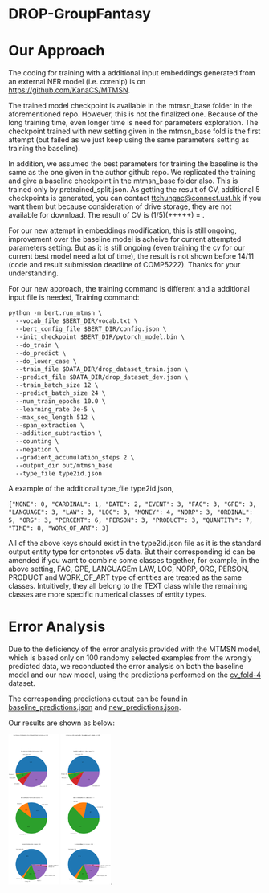 # DROP-GroupFantasy

# Our Approach

The coding for training with a additional input embeddings generated from an external NER model (i.e. corenlp) is on https://github.com/KanaCS/MTMSN. 

The trained model checkpoint is available in the mtmsn_base folder in the aforementioned repo. However, this is not the finalized one. Because of the long training time, even longer time is need for parameters exploration. The checkpoint trained with new setting given in the mtmsn_base fold is the first attempt (but failed as we just keep using the same parameters setting as training the baseline). 

In addition, we assumed the best parameters for training the baseline is the same as the one given in the author github repo. We replicated the training and give a baseline checkpoint in the mtmsn_base folder also. This is trained only by pretrained_split.json. As getting the result of CV, additional 5 checkpoints is generated, you can contact ttchungac@connect.ust.hk if you want them but because consideration of drive storage, they are not available for download. The result of CV is (1/5)(+++++) = .

For our new attempt in embeddings modification, this is still ongoing, improvement over the baseline model is acheive for current attempted parameters setting. But as it is still ongoing (even training the cv for our current best model need a lot of time), the result is not shown before 14/11 (code and result submission deadline of COMP5222). Thanks for your understanding.

For our new approach, the training command is different and a additional input file is needed,
Training command:
```
python -m bert.run_mtmsn \
  --vocab_file $BERT_DIR/vocab.txt \
  --bert_config_file $BERT_DIR/config.json \
  --init_checkpoint $BERT_DIR/pytorch_model.bin \
  --do_train \
  --do_predict \
  --do_lower_case \
  --train_file $DATA_DIR/drop_dataset_train.json \
  --predict_file $DATA_DIR/drop_dataset_dev.json \
  --train_batch_size 12 \
  --predict_batch_size 24 \
  --num_train_epochs 10.0 \
  --learning_rate 3e-5 \
  --max_seq_length 512 \
  --span_extraction \
  --addition_subtraction \
  --counting \
  --negation \
  --gradient_accumulation_steps 2 \
  --output_dir out/mtmsn_base
  --type_file type2id.json
  ```
  
  A example of the additional type_file type2id.json,
  ```
  {"NONE": 0, "CARDINAL": 1, "DATE": 2, "EVENT": 3, "FAC": 3, "GPE": 3, "LANGUAGE": 3, "LAW": 3, "LOC": 3, "MONEY": 4, "NORP": 3, "ORDINAL": 5, "ORG": 3, "PERCENT": 6, "PERSON": 3, "PRODUCT": 3, "QUANTITY": 7, "TIME": 8, "WORK_OF_ART": 3}
  ```
All of the above keys should exist in the type2id.json file as it is the standard output entity type for ontonotes v5 data. But their corresponding id can be amended if you want to combine some classes together, for example, in the above setting, FAC, GPE, LANGUAGEm LAW, LOC, NORP, ORG, PERSON, PRODUCT and WORK_OF_ART type of entities are treated as the same classes. Intuitively, they all belong to the TEXT class while the remaining classes are more specific numerical classes of entity types.

# Error Analysis 

Due to the deficiency of the error analysis provided with the MTMSN model, which is based only on 100 randomy selected examples from the wrongly predicted data, we reconducted the error analysis on both the baseline model and our new model, using the predictions performed on the [cv_fold-4](dropdata/cv_fold-4.json) dataset. 

The corresponding predictions output can be found in [baseline_predictions.json](baseline_predictions.json) and [new_predictions.json](new_predictions.json). 

Our results are shown as below: 

<img src="https://github.com/valance/DROP-GroupFantasy/blob/main/baseline_error_analysis.png" width=100 height=300/> <img src="https://github.com/valance/DROP-GroupFantasy/blob/main/new_error_analysis.png" width=100 height=300/>. 



